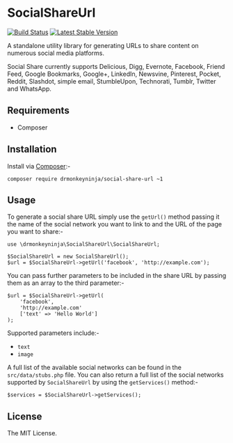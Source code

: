 SocialShareUrl
==============

[![Build Status](https://travis-ci.org/drmonkeyninja/social-share-url.svg)](https://travis-ci.org/drmonkeyninja/social-share-url) [![Latest Stable Version](https://poser.pugx.org/drmonkeyninja/social-share-url/version)](https://packagist.org/packages/drmonkeyninja/social-share-url)

A standalone utility library for generating URLs to share content on numerous social media platforms.

Social Share currently supports Delicious, Digg, Evernote, Facebook, Friend Feed, Google Bookmarks, Google+, LinkedIn, Newsvine, Pinterest, Pocket, Reddit, Slashdot, simple email, StumbleUpon, Technorati, Tumblr, Twitter and WhatsApp.

Requirements
------------

* Composer

Installation
------------

Install via [Composer](https://getcomposer.org):-

	composer require drmonkeyninja/social-share-url ~1

Usage
-----

To generate a social share URL simply use the `getUrl()` method passing it the name of the social network you want to link to and the URL of the page you want to share:-

	use \drmonkeyninja\SocialShareUrl\SocialShareUrl;

    $SocialShareUrl = new SocialShareUrl();
    $url = $SocialShareUrl->getUrl('facebook', 'http://example.com');

You can pass further parameters to be included in the share URL by passing them as an array to the third parameter:-

	$url = $SocialShareUrl->getUrl(
		'facebook',
		'http://example.com'
		['text' => 'Hello World']
	);

Supported parameters include:-

* `text`
* `image`

A full list of the available social networks can be found in the `src/data/stubs.php` file. You can also return a full list of the social networks supported by `SocialShareUrl` by using the `getServices()` method:-

	$services = $SocialShareUrl->getServices();

License
-------

The MIT License.
